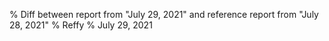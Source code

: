 % Diff between report from "July 29, 2021" and reference report from "July 28, 2021"
% Reffy
% July 29, 2021


